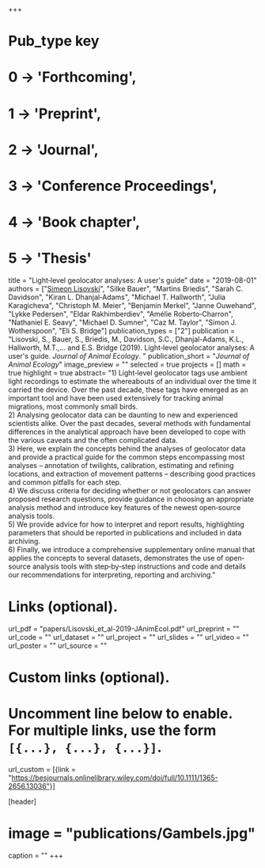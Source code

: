 +++
# Pub_type key
# 0 -> 'Forthcoming',
# 1 -> 'Preprint',
# 2 -> 'Journal',
# 3 -> 'Conference Proceedings',
# 4 -> 'Book chapter',
# 5 -> 'Thesis'
  
title = "Light‐level geolocator analyses: A user's guide"
date = "2019-08-01"
authors = ["[Simeon Lisovski](hhttps://slisovski.netlify.com/)", "Silke Bauer",  "Martins Briedis",  "Sarah C. Davidson",  "Kiran L. Dhanjal‐Adams",  "Michael T. Hallworth",  "Julia Karagicheva",  "Christoph M. Meier",  "Benjamin Merkel",  "Janne Ouwehand",  "Lykke Pedersen", "Eldar Rakhimberdiev",  "Amélie Roberto‐Charron",  "Nathaniel E. Seavy",  "Michael D. Sumner",  "Caz M. Taylor", "Simon J. Wotherspoon",  "Eli S. Bridge"]
publication_types = ["2"]
publication = "Lisovski, S., Bauer, S., Briedis, M., Davidson, S.C., Dhanjal-Adams, K.L., Hallworth, M.T.,... and E.S. Bridge (2019). Light‐level geolocator analyses: A user's guide. _Journal of Animal Ecology_. "
publication_short = "_Journal of Animal Ecology_"
image_preview = ""
selected = true
projects = []
math = true
highlight = true
abstract= "1) Light‐level geolocator tags use ambient light recordings to estimate the whereabouts of an individual over the time it carried the device. Over the past decade, these tags have emerged as an important tool and have been used extensively for tracking animal migrations, most commonly small birds. <br /> 2) Analysing geolocator data can be daunting to new and experienced scientists alike. Over the past decades, several methods with fundamental differences in the analytical approach have been developed to cope with the various caveats and the often complicated data.<br /> 3) Here, we explain the concepts behind the analyses of geolocator data and provide a practical guide for the common steps encompassing most analyses – annotation of twilights, calibration, estimating and refining locations, and extraction of movement patterns – describing good practices and common pitfalls for each step. <br /> 4) We discuss criteria for deciding whether or not geolocators can answer proposed research questions, provide guidance in choosing an appropriate analysis method and introduce key features of the newest open‐source analysis tools. <br /> 5) We provide advice for how to interpret and report results, highlighting parameters that should be reported in publications and included in data archiving.<br /> 6) Finally, we introduce a comprehensive supplementary online manual that applies the concepts to several datasets, demonstrates the use of open‐source analysis tools with step‐by‐step instructions and code and details our recommendations for interpreting, reporting and archiving."
  
# Links (optional).
url_pdf = "papers/Lisovski_et_al-2019-JAnimEcol.pdf"
url_preprint = ""
url_code = ""
url_dataset = ""
url_project = ""
url_slides = ""
url_video = ""
url_poster = ""
url_source = ""
  
# Custom links (optional).
#   Uncomment line below to enable. For multiple links, use the form `[{...}, {...}, {...}]`.
url_custom = [{link = "https://besjournals.onlinelibrary.wiley.com/doi/full/10.1111/1365-2656.13036"}]
  
[header]
# image = "publications/Gambels.jpg"
caption = ""
+++